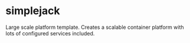 # simplejack
Large scale platform template. Creates a scalable container platform with lots of configured services included. 
